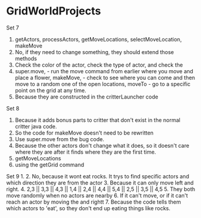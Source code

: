 GridWorldProjects
=================

Set 7
  1. getActors, processActors, getMoveLocations, selectMoveLocation, makeMove
  3. No, if they need to change something, they should extend those methods
  4. Check the color of the actor, check the type of actor, and check the 
  5. super.move, - run the move command from earlier where you move and place a flower, makeMove, - check to see where you can come and then move to a random one of the open locations, moveTo - go to a specific point on the grid at any time.
  6. Because they are constructed in the critterLauncher code
  
Set 8
  1. Because it adds bonus parts to critter that don't exist in the normal critter java code.
  2. So the code for makeMove doesn't need to be rewritten
  3. Use super.move from the bug code.
  4. Because the other actors don't change what it does, so it doesn't care where they are after it finds where they are the first time.
  5. getMoveLocations
  6. using the getGrid command
  
Set 9
  1.
  2. No, because it wont eat rocks. It trys to find specific actors and which direction they are from the actor
  3. Because it can only move left and right.
  4. 2,3 || 3,3 || 4,3 || 1,4 || 2,4 || 4,4 || 5,4 || 2,5 || 3,5 || 4,5
  5. They both move randomly when no actors are nearby
  6. If it can't move, or if it can't reach an actor by moving the and rightt
  7. Because the code tells them which actors to 'eat', so they don't end up eating things like rocks.
